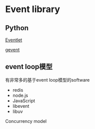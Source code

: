 # Event library

## Python

[Eventlet](http://eventlet.net/)

[gevent](https://blog.gevent.org/)



## event loop模型

有非常多的基于event loop模型的software

- redis
- node.js
- JavaScript
- libevent
- libuv


Concurrency model 